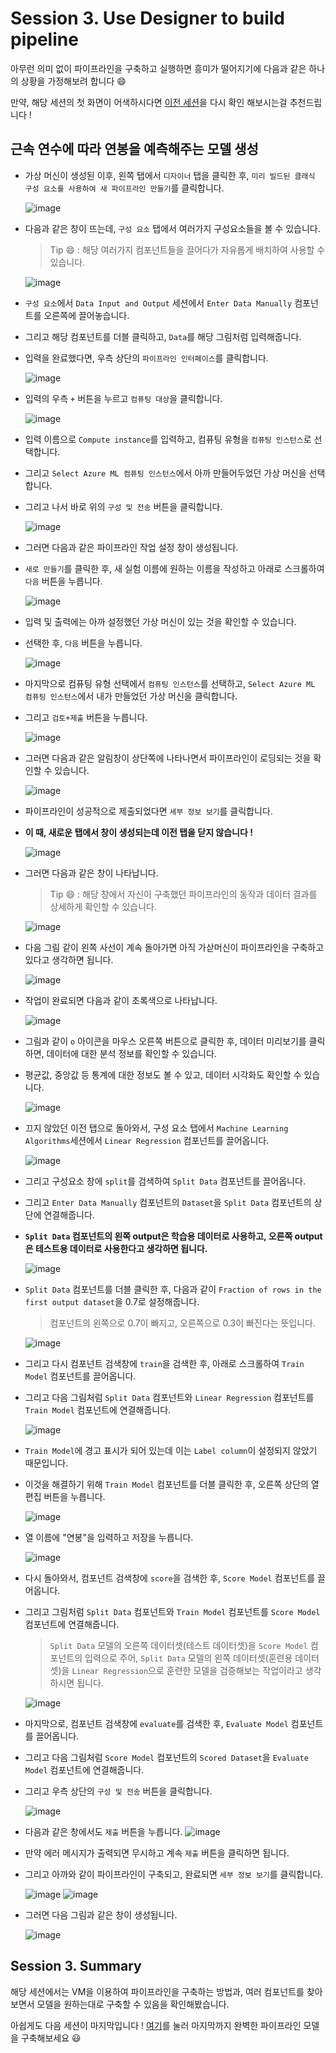 # Session 3. Use Designer to build pipeline

아무런 의미 없이 파이프라인을 구축하고 실행하면 흥미가 떨어지기에 다음과 같은 하나의 상황을 가정해보려 합니다 😄

만약, 해당 세션의 첫 화면이 어색하시다면 [이전 세션](./Session2.md)을 다시 확인 해보시는걸 추천드립니다 !

## 근속 연수에 따라 연봉을 예측해주는 모델 생성

- 가상 머신이 생성된 이후, 왼쪽 탭에서 `디자이너` 탭을 클릭한 후, `미리 빌드된 클래식 구성 요소를 사용하여 새 파이프라인 만들기`를 클릭합니다.

  ![image](https://github.com/seoharuss/Azure_ML_Service_Designer/assets/127467806/623adc31-1415-4899-9ad7-52dc8bc7293e)

- 다음과 같은 창이 뜨는데, `구성 요소` 탭에서 여러가지 구성요소들을 볼 수 있습니다.
  > Tip 😄 : 해당 여러가지 컴포넌트들을 끌어다가 자유롭게 배치하여 사용할 수 있습니다.

  ![image](https://github.com/seoharuss/Azure_ML_Service_Designer/assets/127467806/e424c90b-0922-482f-8aa8-765b3cd71590)

- `구성 요소`에서 `Data Input and Output` 세션에서 `Enter Data Manually` 컴포넌트를 오른쪽에 끌어놓습니다.
- 그리고 해당 컴포넌트를 더블 클릭하고, `Data`를 해당 그림처럼 입력해줍니다.
- 입력을 완료했다면, 우측 상단의 `파이프라인 인터페이스`를 클릭합니다.

  ![image](https://github.com/seoharuss/Azure_ML_Service_Designer/assets/127467806/c91bca14-3b6e-401f-97de-b56ec3bf5bda)

- 입력의 우측 `+` 버튼을 누르고 `컴퓨팅 대상`을 클릭합니다.

  ![image](https://github.com/seoharuss/Azure_ML_Service_Designer/assets/127467806/8664ae43-da2d-465b-abfa-741b86d40146)

- 입력 이름으로 `Compute instance`를 입력하고, 컴퓨팅 유형을 `컴퓨팅 인스턴스`로 선택합니다.
- 그리고 `Select Azure ML 컴퓨팅 인스턴스`에서 아까 만들어두었던 가상 머신을 선택합니다.
- 그리고 나서 바로 위의 `구성 및 전송` 버튼을 클릭합니다.

  ![image](https://github.com/seoharuss/Azure_ML_Service_Designer/assets/127467806/556ccf6e-4207-424a-be30-c4224761004b)

- 그러면 다음과 같은 파이프라인 작업 설정 창이 생성됩니다.
- `새로 만들기`를 클릭한 후, 새 실험 이름에 원하는 이름을 작성하고 아래로 스크롤하여 `다음` 버튼을 누릅니다.

  ![image](https://github.com/seoharuss/Azure_ML_Service_Designer/assets/127467806/0acae3d4-1580-48e9-829d-9650de3296f6)

- 입력 및 출력에는 아까 설정했던 가상 머신이 있는 것을 확인할 수 있습니다.
- 선택한 후, `다음` 버튼을 누릅니다.

  ![image](https://github.com/seoharuss/Azure_ML_Service_Designer/assets/127467806/3be2db27-3a03-4989-b8e7-95148aa0c3cb)

- 마지막으로 컴퓨팅 유형 선택에서 `컴퓨팅 인스턴스`를 선택하고, `Select Azure ML 컴퓨팅 인스턴스`에서 내가 만들었던 가상 머신을 클릭합니다.
- 그리고 `검토+제출` 버튼을 누릅니다.

  ![image](https://github.com/seoharuss/Azure_ML_Service_Designer/assets/127467806/b32db277-a2f8-4d81-8561-3919ab2cf9d3)

- 그러면 다음과 같은 알림창이 상단쪽에 나타나면서 파이프라인이 로딩되는 것을 확인할 수 있습니다.

  ![image](https://github.com/seoharuss/Azure_ML_Service_Designer/assets/127467806/0ed9a68a-54f0-4916-9a05-9410dc28a2c5)

- 파이프라인이 성공적으로 제출되었다면 `세부 정보 보기`를 클릭합니다.
- **이 때, 새로운 탭에서 창이 생성되는데 이전 탭을 닫지 않습니다 !**

  ![image](https://github.com/seoharuss/Azure_ML_Service_Designer/assets/127467806/fa90cad2-a759-4382-a4ac-bc719825a84b)

- 그러면 다음과 같은 창이 나타납니다.
  > Tip 😄 : 해당 창에서 자신이 구축했던 파이프라인의 동작과 데이터 결과를 상세하게 확인할 수 있습니다.

  ![image](https://github.com/seoharuss/Azure_ML_Service_Designer/assets/127467806/3ea17de6-ba53-433b-b6e7-afa01bf548cf)

- 다음 그림 같이 왼쪽 사선이 계속 돌아가면 아직 가삳머신이 파이프라인을 구축하고 있다고 생각하면 됩니다.

  ![image](https://github.com/seoharuss/Azure_ML_Service_Designer/assets/127467806/70b423dc-ee0a-4ac6-afdf-41069d2886ea)

- 작업이 완료되면 다음과 같이 초록색으로 나타납니다.

  ![image](https://github.com/seoharuss/Azure_ML_Service_Designer/assets/127467806/99340278-4e7c-4440-a864-f686e582e0db)

- 그림과 같이 `o` 아이콘을 마우스 오른쪽 버튼으로 클릭한 후, 데이터 미리보기를 클릭하면, 데이터에 대한 분석 정보를 확인할 수 있습니다.
- 평균값, 중앙값 등 통계에 대한 정보도 볼 수 있고, 데이터 시각화도 확인할 수 있습니다.

  ![image](https://github.com/seoharuss/Azure_ML_Service_Designer/assets/127467806/3197c4de-f0d3-4b28-b7f1-0b930caefde1)

- 끄지 않았던 이전 탭으로 돌아와서, 구성 요소 탭에서 `Machine Learning Algorithms`세션에서 `Linear Regression` 컴포넌트를 끌어옵니다.

  ![image](https://github.com/seoharuss/Azure_ML_Service_Designer/assets/127467806/71283f2e-d062-47f9-bb4e-79b512889977)

- 그리고 구성요소 창에 `split`를 검색하여 `Split Data` 컴포넌트를 끌어옵니다.
- 그리고 `Enter Data Manually` 컴포넌트의 `Dataset`을 `Split Data` 컴포넌트의 상단에 연결해줍니다.
- **`Split Data` 컴포넌트의 왼쪽 output은 학습용 데이터로 사용하고, 오른쪽 output은 테스트용 데이터로 사용한다고 생각하면 됩니다.**

  ![image](https://github.com/seoharuss/Azure_ML_Service_Designer/assets/127467806/65d1ae3b-c565-49d8-8284-8b5e8a55ff66)

- `Split Data` 컴포넌트를 더블 클릭한 후, 다음과 같이 `Fraction of rows in the first output dataset`을 0.7로 설정해줍니다.
  > 컴포넌트의 왼쪽으로 0.7이 빠지고, 오른쪽으로 0.3이 빠진다는 뜻입니다.

  ![image](https://github.com/seoharuss/Azure_ML_Service_Designer/assets/127467806/d5dbdd0c-843d-4911-aaef-ed0d612dfc3f)

- 그리고 다시 컴포넌트 검색창에 `train`을 검색한 후, 아래로 스크롤하여 `Train Model` 컴포넌트를 끌어옵니다.
- 그리고 다음 그림처럼 `Split Data` 컴포넌트와 `Linear Regression` 컴포넌트를 `Train Model` 컴포넌트에 연결해줍니다.

  ![image](https://github.com/seoharuss/Azure_ML_Service_Designer/assets/127467806/dfdd6fca-2fbb-4fc8-9e5e-0dee1afe91cc)

- `Train Model`에 경고 표시가 되어 있는데 이는 `Label column`이 설정되지 않았기 때문입니다.
- 이것을 해결하기 위해 `Train Model` 컴포넌트를 더블 클릭한 후, 오른쪽 상단의 열 편집 버튼을 누릅니다.

  ![image](https://github.com/seoharuss/Azure_ML_Service_Designer/assets/127467806/723518d2-bba4-4885-9918-bfd915b8f355)

- 열 이름에 "연봉"을 입력하고 저장을 누릅니다.

  ![image](https://github.com/seoharuss/Azure_ML_Service_Designer/assets/127467806/bb6e3a0d-9a43-4376-817d-1ac5b1a832cf)

- 다시 돌아와서, 컴포넌트 검색창에 `score`을 검색한 후, `Score Model` 컴포넌트를 끌어옵니다.
- 그리고 그림처럼 `Split Data` 컴포넌트와 `Train Model` 컴포넌트를 `Score Model` 컴포넌트에 연결해줍니다.
  > `Split Data` 모델의 오른쪽 데이터셋(테스트 데이터셋)을 `Score Model` 컴포넌트의 입력으로 주어, `Split Data` 모델의 왼쪽 데이터셋(훈련용 데이터셋)을 `Linear Regression`으로 훈련한 모델을 검증해보는 작업이라고 생각하시면 됩니다.

  ![image](https://github.com/seoharuss/Azure_ML_Service_Designer/assets/127467806/eec82e3e-a71f-4fe0-b716-cc6511286bd4)

- 마지막으로, 컴포넌트 검색창에 `evaluate`를 검색한 후, `Evaluate Model` 컴포넌트를 끌어옵니다.
- 그리고 다음 그림처럼 `Score Model` 컴포넌트의 `Scored Dataset`을 `Evaluate Model` 컴포넌트에 연결해줍니다.
- 그리고 우측 상단의 `구성 및 전송` 버튼을 클릭합니다.

  ![image](https://github.com/seoharuss/Azure_ML_Service_Designer/assets/127467806/819b1b84-8e38-4a5c-8e64-aa34966deb8b)

- 다음과 같은 창에서도 `제출` 버튼을 누릅니다.
  ![image](https://github.com/seoharuss/Azure_ML_Service_Designer/assets/127467806/01c363c9-56c1-4f54-a435-ae01d65c79fc)

- 만약 에러 메시지가 출력되면 무시하고 계속 `제출` 버튼을 클릭하면 됩니다.
- 그리고 아까와 같이 파이프라인이 구축되고, 완료되면 `세부 정보 보기`를 클릭합니다.

  ![image](https://github.com/seoharuss/Azure_ML_Service_Designer/assets/127467806/957f7c3b-85eb-4a48-9486-8c74928f1822)
  ![image](https://github.com/seoharuss/Azure_ML_Service_Designer/assets/127467806/674af210-938b-44d3-93c6-79ff652a55c8)

- 그러면 다음 그림과 같은 창이 생성됩니다.

  ![image](https://github.com/seoharuss/Azure_ML_Service_Designer/assets/127467806/2c49ed50-b7b8-49a7-b156-815540a621a7)

## Session 3. Summary
해당 세션에서는 VM을 이용하여 파이프라인을 구축하는 방법과, 여러 컴포넌트를 찾아보면서 모델을 원하는대로 구축할 수 있음을 확인해봤습니다.

아쉽게도 다음 세션이 마지막입니다 !
[여기](./Session4.md)를 눌러 마지막까지 완벽한 파이프라인 모델을 구축해보세요 😃
